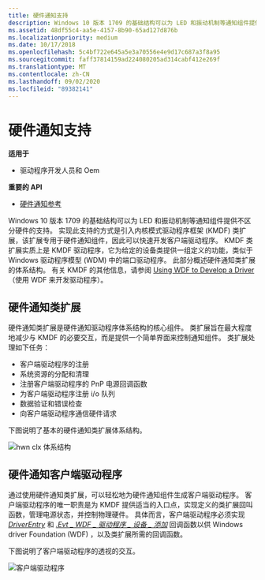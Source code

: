 ```yaml
---
title: 硬件通知支持
description: Windows 10 版本 1709 的基础结构可以为 LED 和振动机制等通知组件提供不区分硬件的支持。
ms.assetid: 48df55c4-aa5e-4157-8b90-65ad127d876b
ms.localizationpriority: medium
ms.date: 10/17/2018
ms.openlocfilehash: 5c4bf722e645a5e3a70556e4e9d17c687a3f8a95
ms.sourcegitcommit: faff37814159ad224080205ad314cabf412e269f
ms.translationtype: MT
ms.contentlocale: zh-CN
ms.lasthandoff: 09/02/2020
ms.locfileid: "89382141"
---
```

# <a name="hardware-notifications-support"></a>硬件通知支持


**适用于**

-   驱动程序开发人员和 Oem

**重要的 API**

-   [硬件通知参考](/windows-hardware/drivers/ddi/index)

Windows 10 版本 1709 的基础结构可以为 LED 和振动机制等通知组件提供不区分硬件的支持。 实现此支持的方式是引入内核模式驱动程序框架 (KMDF) 类扩展，该扩展专用于硬件通知组件，因此可以快速开发客户端驱动程序。 KMDF 类扩展实质上是 KMDF 驱动程序，它为给定的设备类提供一组定义的功能，类似于 Windows 驱动程序模型 (WDM) 中的端口驱动程序。 此部分概述硬件通知类扩展的体系结构。 有关 KMDF 的其他信息，请参阅 [Using WDF to Develop a Driver](../wdf/using-the-framework-to-develop-a-driver.md)（使用 WDF 来开发驱动程序）。

## <a name="span-idhardware_notification_class_extensionspanspan-idhardware_notification_class_extensionspanspan-idhardware_notification_class_extensionspanhardware-notification-class-extension"></a><span id="Hardware_notification_class_extension"></span><span id="hardware_notification_class_extension"></span><span id="HARDWARE_NOTIFICATION_CLASS_EXTENSION"></span>硬件通知类扩展


硬件通知类扩展是硬件通知驱动程序体系结构的核心组件。 类扩展旨在最大程度地减少与 KMDF 的必要交互，而是提供一个简单界面来控制通知组件。 类扩展处理如下任务：

-   客户端驱动程序的注册
-   系统资源的分配和清理
-   注册客户端驱动程序的 PnP 电源回调函数
-   为客户端驱动程序注册 i/o 队列
-   数据验证和错误检查
-   向客户端驱动程序通信硬件请求

下图说明了基本的硬件通知类扩展体系结构。

![hwn clx 体系结构](images/oem-hwnclx-arch.png)

## <a name="span-idhardware_notification_client_driverspanspan-idhardware_notification_client_driverspanspan-idhardware_notification_client_driverspanhardware-notification-client-driver"></a><span id="Hardware_notification_client_driver"></span><span id="hardware_notification_client_driver"></span><span id="HARDWARE_NOTIFICATION_CLIENT_DRIVER"></span>硬件通知客户端驱动程序


通过使用硬件通知类扩展，可以轻松地为硬件通知组件生成客户端驱动程序。 客户端驱动程序的唯一职责是为 KMDF 提供适当的入口点，实现定义的类扩展回叫函数，管理电源状态，并控制物理硬件。 具体而言，客户端驱动程序必须实现 [*DriverEntry*](/windows-hardware/drivers/ddi/wdm/nc-wdm-driver_initialize) 和 [*.Evt \_ WDF \_ 驱动程序 \_ 设备 \_ 添加*](/windows-hardware/drivers/ddi/wdfdriver/nc-wdfdriver-evt_wdf_driver_device_add) 回调函数以供 Windows driver Foundation (WDF) ，以及类扩展所需的回调函数。

下图说明了客户端驱动程序的透视的交互。

![客户端驱动程序](images/oem-hwnclx-clientarch.png)

 

